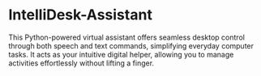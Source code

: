 # IntelliDesk-Assistant
This Python-powered virtual assistant offers seamless desktop control through both speech and text commands, simplifying everyday computer tasks. It acts as your intuitive digital helper, allowing you to manage activities effortlessly without lifting a finger.
